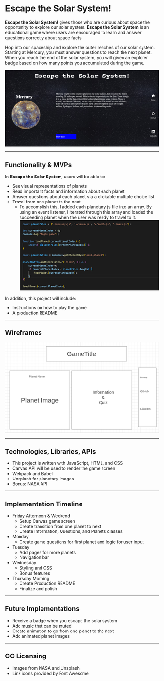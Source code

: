 # Escape the Solar System!


**Escape the Solar System!** gives those who are curious about space the opportunity to explore our solar system. **Escape the Solar System** is an educational game where users are encouraged to learn and answer questions correctly about space facts.

Hop into our spaceship and explore the outer reaches of our solar system. Starting at Mercury, you must answer questions to reach the next planet. When you reach the end of the solar system, you will given an explorer badge based on how many points you accumulated during the game. 

![](escape-the-solar-system-5-11-23.png)

---

## Functionality & MVPs

In **Escape the Solar System**, users will be able to:
- See visual representations of planets
- Read important facts and information about each planet
- Answer questions about each planet via a clickable multiple choice list
- Travel from one planet to the next
    - To accomplish this, I added each planetary js file into an array. By using an event listener, I iterated through this array and loaded the succeeding planet when the user was ready to travel to it.
    ![](loading-planets.png)



In addition, this project will include:
- Instructions on how to play the game
- A production README

---

## Wireframes

![](escape-wireframe.png)

---

## Technologies, Libraries, APIs
- This project is written with JavaScript, HTML, and CSS
- Canvas API will be used to render the game screen
- Webpack and Babel
- Unsplash for planetary images
- Bonus: NASA API

--- 

## Implementation Timeline

- Friday Afternoon & Weekend
    - Setup Canvas game screen
    - Create transition from one planet to next
    - Create Information, Questions, and Planets classes
- Monday
    - Create game questions for first planet and logic for user input
- Tuesday
    - Add pages for more planets
    - Navigation bar
- Wednesday
    - Styling and CSS
    - Bonus features
- Thursday Morning
    - Create Production README
    - Finalize and polish

---

## Future Implementations
- Receive a badge when you escape the solar system
- Add music that can be muted
- Create animation to go from one planet to the next
- Add animated planet images

---

## CC Licensing
- Images from NASA and Unsplash
- Link icons provided by Font Awesome

